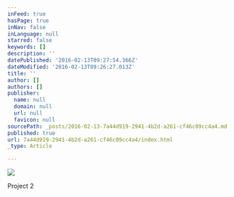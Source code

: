 ```yaml
---
inFeed: true
hasPage: true
inNav: false
inLanguage: null
starred: false
keywords: []
description: ''
datePublished: '2016-02-13T09:27:54.366Z'
dateModified: '2016-02-13T09:26:27.013Z'
title: ''
author: []
authors: []
publisher:
  name: null
  domain: null
  url: null
  favicon: null
sourcePath: _posts/2016-02-13-7a44d919-2941-4b2d-a261-cf46c09cc4a4.md
published: true
url: 7a44d919-2941-4b2d-a261-cf46c09cc4a4/index.html
_type: Article

---
```

![](https://the-grid-user-content.s3-us-west-2.amazonaws.com/aa7f00ee-cea5-453d-a0e2-da1d8fe12062.jpg)

Project 2